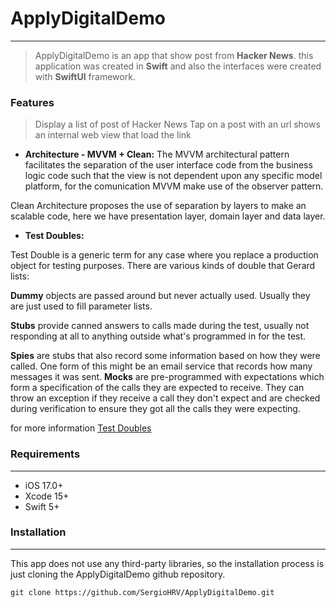 # ApplyDigitalDemo

------------
> ApplyDigitalDemo is an app that show post from **Hacker News**. this application was created in **Swift** and also the interfaces were created with **SwiftUI** framework.

### Features

> Display a list of post of Hacker News
> Tap on a post with an url shows an internal web view that load the link

- **Architecture - MVVM + Clean:**
The MVVM architectural pattern facilitates the separation of the user interface code from the business logic code such that the view is not dependent upon any specific model platform, for the comunication MVVM make use of the observer pattern.

Clean Architecture proposes the use of separation by layers to make an scalable code, here we have presentation layer, domain layer and data layer.

- **Test Doubles:**

Test Double is a generic term for any case where you replace a production object for testing purposes. There are various kinds of double that Gerard lists:

**Dummy** objects are passed around but never actually used. Usually they are just used to fill parameter lists.

**Stubs** provide canned answers to calls made during the test, usually not responding at all to anything outside what's programmed in for the test.

**Spies** are stubs that also record some information based on how they were called. One form of this might be an email service that records how many messages it was sent.
**Mocks** are pre-programmed with expectations which form a specification of the calls they are expected to receive. They can throw an exception if they receive a call they don't expect and are checked during verification to ensure they got all the calls they were expecting.

for more information [Test Doubles](https://martinfowler.com/bliki/TestDouble.html "Test Doubles")


### Requirements

------------
- iOS 17.0+
- Xcode 15+
- Swift 5+

### Installation

------------
This app does not use any third-party libraries, so the installation process is just cloning the ApplyDigitalDemo github repository.

```
git clone https://github.com/SergioHRV/ApplyDigitalDemo.git
```
